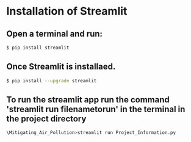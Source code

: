 
# Installation of Streamlit

## Open a terminal and run:

```bash
$ pip install streamlit
```

## Once Streamlit is installaed. 

```bash
$ pip install --upgrade streamlit
```

## To run the streamlit app run the command 'streamlit run filenametorun' in the terminal in the project directory

```bash
\Mitigating_Air_Pollution>streamlit run Project_Information.py
```

